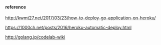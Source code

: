 
#### reference
http://kwmt27.net/2017/03/23/how-to-deploy-go-application-on-heroku/

https://1000ch.net/posts/2016/heroku-automatic-deploy.html

http://golang.jp/codelab-wiki

